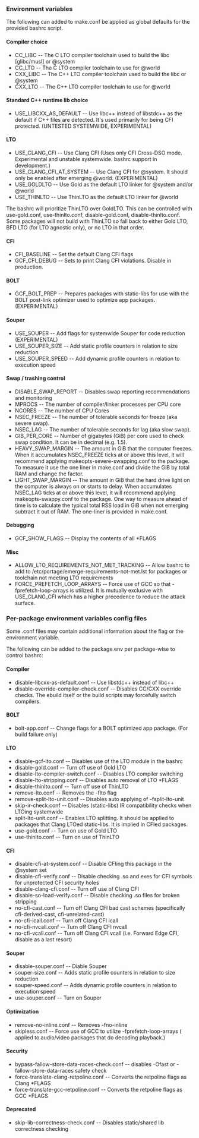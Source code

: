 ### Environment variables

The following can added to make.conf be applied as global defaults for the
provided bashrc script.

#### Compiler choice

* CC_LIBC -- The C LTO compiler toolchain used to build the libc [glibc/musl]
or @system
* CC_LTO -- The C LTO compiler toolchain to use for @world
* CXX_LIBC -- The C++ LTO compiler toolchain used to build the libc or @system
* CXX_LTO -- The C++ LTO compiler toolchain to use for @world

#### Standard C++ runtime lib choice

* USE_LIBCXX_AS_DEFAULT -- Use libc++ instead of libstdc++ as the default
if C++ files are detected.  It's used primarily for being CFI protected.
(UNTESTED SYSTEMWIDE, EXPERIMENTAL)

#### LTO

* USE_CLANG_CFI -- Use Clang CFI (Uses only CFI Cross-DSO mode.  Experimental
and unstable systemwide.  bashrc support in development.)
* USE_CLANG_CFI_AT_SYSTEM -- Use Clang CFI for @system.  It should only be
enabled after emerging @world. (EXPERIMENTAL)
* USE_GOLDLTO -- Use Gold as the default LTO linker for @system and/or @world
* USE_THINLTO -- Use ThinLTO as the default LTO linker for @world

The bashrc will prioritize ThinLTO over GoldLTO.  This can be controlled with
use-gold.conf, use-thinlto.conf, disable-gold.conf, disable-thinlto.conf.
Some packages will not build with ThinLTO so fall back to either Gold LTO,
BFD LTO (for LTO agnostic only), or no LTO in that order.

#### CFI

* CFI_BASELINE -- Set the default Clang CFI flags
* GCF_CFI_DEBUG -- Sets to print Clang CFI violations.  Disable in production.

#### BOLT

* GCF_BOLT_PREP -- Prepares packages with static-libs for use with the BOLT
post-link optimizer used to optimize app packages.  (EXPERIMENTAL)

#### Souper

* USE_SOUPER -- Add flags for systemwide Souper for code reduction (EXPERIMENTAL)
* USE_SOUPER_SIZE -- Add static profile counters in relation to size reduction
* USE_SOUPER_SPEED -- Add dynamic profile counters in relation to execution
speed

#### Swap / trashing control

* DISABLE_SWAP_REPORT -- Disables swap reporting recommendations and monitoring
* MPROCS -- The number of compiler/linker processes per CPU core
* NCORES -- The number of CPU Cores
* NSEC_FREEZE -- The number of tolerable seconds for freeze (aka severe swap).
* NSEC_LAG -- The number of tolerable seconds for lag (aka slow swap).
* GIB_PER_CORE -- Number of gigabytes (GiB) per core used to check swap
condition.  It can be in decimal (e.g. 1.5).
* HEAVY_SWAP_MARGIN -- The amount in GiB that the computer freezes.  When it
accumulates NSEC_FREEZE ticks at or above this level, it will recommend applying
makeopts-severe-swapping.conf to the package.  To measure it use the one liner
in make.conf and divide the GiB by total RAM and change the factor.
* LIGHT_SWAP_MARGIN -- The amount in GiB that the hard drive light on the
computer is always on or starts to delay.  When accumulates NSEC_LAG ticks at or
above this level, it will recommend applying makeopts-swappy.conf to the
package.  One way to measure ahead of time is to calculate the typical total RSS
load in GiB when not emerging subtract it out of RAM.  The one-liner is provided
in make.conf.

#### Debugging

* GCF_SHOW_FLAGS -- Display the contents of all *FLAGS

#### Misc

* ALLOW_LTO_REQUIREMENTS_NOT_MET_TRACKING -- Allow bashrc to add to
/etc/portage/emerge-requirements-not-met.lst for packages or toolchain not
meeting LTO requirements
* FORCE_PREFETCH_LOOP_ARRAYS -- Force use of GCC so that -fprefetch-loop-arrays
is utilized.  It is mutually exclusive with USE_CLANG_CFI which has a higher
precedence to reduce the attack surface.


### Per-package environment variables config files

Some .conf files may contain additional information about the flag or the
environment variable.

The following can be added to the package.env per package-wise to control
bashrc:

#### Compiler

* disable-libcxx-as-default.conf -- Use libstdc++ instead of libc++
* disable-override-compiler-check.conf -- Disables CC/CXX override checks.  The
ebuild itself or the build scripts may forcefully switch compilers.

#### BOLT

* bolt-app.conf -- Change flags for a BOLT optimized app package.  (For build
failure only)

#### LTO

* disable-gcf-lto.conf -- Disables use of the LTO module in the bashrc
* disable-gold.conf -- Turn off use of Gold LTO
* disable-lto-compiler-switch.conf -- Disables LTO compiler switching
* disable-lto-stripping.conf -- Disables auto removal of LTO *FLAGS
* disable-thinlto.conf -- Turn off use of ThinLTO
* remove-lto.conf -- Removes the -flto flag
* remove-split-lto-unit.conf -- Disables auto applying of -fsplit-lto-unit
* skip-ir-check.conf -- Disables (static-libs) IR compatibility checks when
LTOing systemwide
* split-lto-unit.conf -- Enables LTO splitting.  It should be applied
to packages that Clang LTOed static-libs.  It is implied in CFIed packages.
* use-gold.conf -- Turn on use of Gold LTO
* use-thinlto.conf -- Turn on use of ThinLTO

#### CFI

* disable-cfi-at-system.conf -- Disable CFIing this package in the @system set
* disable-cfi-verify.conf -- Disable checking .so and exes for CFI symbols for
unprotected CFI security holes
* disable-clang-cfi.conf -- Turn off use of Clang CFI
* disable-so-load-verify.conf -- Disable checking .so files for broken stripping
* no-cfi-cast.conf -- Turn off Clang CFI bad cast schemes (specifically cfi-derived-cast, cfi-unrelated-cast)
* no-cfi-icall.conf -- Turn off Clang CFI icall
* no-cfi-nvcall.conf -- Turn off Clang CFI nvcall
* no-cfi-vcall.conf -- Turn off Clang CFI vcall (i.e. Forward Edge CFI, disable as a last resort)

#### Souper

* disable-souper.conf -- Diable Souper
* souper-size.conf -- Adds static profile counters in relation to size reduction
* souper-speed.conf -- Adds dynamic profile counters in relation to execution speed
* use-souper.conf -- Turn on Souper

#### Optimization

* remove-no-inline.conf -- Removes -fno-inline
* skipless.conf -- Force use of GCC to utilize -fprefetch-loop-arrays (
applied to audio/video packages that do decoding playback.)

#### Security

* bypass-fallow-store-data-races-check.conf -- disables -Ofast or
-fallow-store-data-races safety check
* force-translate-clang-retpoline.conf -- Converts the retpoline flags as Clang
 *FLAGS
* force-translate-gcc-retpoline.conf -- Converts the retpoline flags as GCC
 *FLAGS

#### Deprecated

* skip-lib-correctness-check.conf -- Disables static/shared lib correctness
checking
